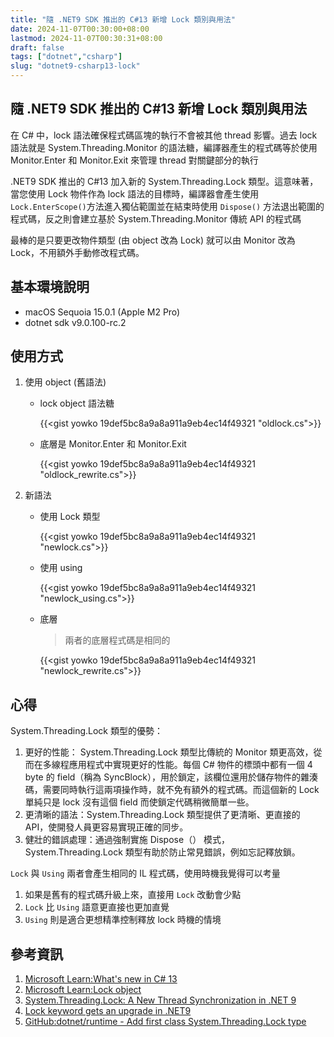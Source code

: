 ```yaml
---
title: "隨 .NET9 SDK 推出的 C#13 新增 Lock 類別與用法"
date: 2024-11-07T00:30:00+08:00
lastmod: 2024-11-07T00:30:31+08:00
draft: false
tags: ["dotnet","csharp"]
slug: "dotnet9-csharp13-lock"
---
```


## 隨 .NET9 SDK 推出的 C#13 新增 Lock 類別與用法

在 C# 中，lock 語法確保程式碼區塊的執行不會被其他 thread 影響。過去 lock 語法就是 System.Threading.Monitor 的語法糖，編譯器產生的程式碼等於使用 Monitor.Enter 和 Monitor.Exit 來管理 thread 對關鍵部分的執行

.NET9 SDK 推出的 C#13 加入新的 System.Threading.Lock 類型。這意味著，當您使用 Lock 物件作為 lock 語法的目標時，編譯器會產生使用 `Lock.EnterScope()`方法進入獨佔範圍並在結束時使用 `Dispose()` 方法退出範圍的程式碼，反之則會建立基於 System.Threading.Monitor 傳統 API 的程式碼

最棒的是只要更改物件類型 (由 object 改為 Lock) 就可以由 Monitor 改為 Lock，不用額外手動修改程式碼。

## 基本環境說明

- macOS Sequoia 15.0.1 (Apple M2 Pro)
- dotnet sdk v9.0.100-rc.2

## 使用方式

1. 使用 object (舊語法)

    - lock object 語法糖

        {{<gist yowko 19def5bc8a9a8a911a9eb4ec14f49321 "oldlock.cs">}}

    - 底層是 Monitor.Enter 和 Monitor.Exit

        {{<gist yowko 19def5bc8a9a8a911a9eb4ec14f49321 "oldlock_rewrite.cs">}}

2. 新語法

    - 使用 Lock 類型

        {{<gist yowko 19def5bc8a9a8a911a9eb4ec14f49321 "newlock.cs">}}

    - 使用 using

        {{<gist yowko 19def5bc8a9a8a911a9eb4ec14f49321 "newlock_using.cs">}}

    - 底層

        > 兩者的底層程式碼是相同的

        {{<gist yowko 19def5bc8a9a8a911a9eb4ec14f49321 "newlock_rewrite.cs">}}

## 心得

System.Threading.Lock 類型的優勢：

1. 更好的性能：
    System.Threading.Lock 類型比傳統的 Monitor 類更高效，從而在多線程應用程式中實現更好的性能。每個 C# 物件的標頭中都有一個 4 byte 的 field（稱為 SyncBlock），用於鎖定，該欄位還用於儲存物件的雜湊碼，需要同時執行這兩項操作時，就不免有額外的程式碼。而這個新的 Lock 單純只是 lock 沒有這個 field 而使鎖定代碼稍微簡單一些。
2. 更清晰的語法：System.Threading.Lock 類型提供了更清晰、更直接的 API，使開發人員更容易實現正確的同步。
3. 健壯的錯誤處理：通過強制實施 Dispose（） 模式，System.Threading.Lock 類型有助於防止常見錯誤，例如忘記釋放鎖。

`Lock` 與 `Using` 兩者會產生相同的 IL 程式碼，使用時機我覺得可以考量

1. 如果是舊有的程式碼升級上來，直接用 `Lock` 改動會少點
2. `Lock` 比 `Using` 語意更直接也更加直覺
3. `Using` 則是適合更想精準控制釋放 lock 時機的情境

## 參考資訊

1. [Microsoft Learn:What's new in C# 13](https://learn.microsoft.com/en-us/dotnet/csharp/whats-new/csharp-13#new-lock-object?WT.mc_id=DOP-MVP-5002594)
2. [Microsoft Learn:Lock object](https://learn.microsoft.com/en-us/dotnet/csharp/language-reference/proposals/csharp-13.0/lock-object?WT.mc_id=DOP-MVP-5002594)
3. [System.Threading.Lock: A New Thread Synchronization in .NET 9](https://thetechplatform.medium.com/system-threading-lock-a-new-thread-synchronization-in-net-9-cf850339b2dc)
4. [Lock keyword gets an upgrade in .NET9](https://mareks-082.medium.com/new-lock-object-and-history-d69877f46521)
5. [GitHub:dotnet/runtime - Add first class System.Threading.Lock type](https://github.com/dotnet/runtime/issues/34812)
